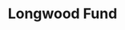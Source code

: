 ---
layout: firm_page
title: "Longwood Fund"
id: "longwoodfund.com"
permalink: "/longwoodfundlongwoodfund.com/"
website: "https://www.longwoodfund.com"
offices: "Boston (United States)"
investment_stages: "Series A, Series B"
portfolio_companies: "Evommune, Weaver, Xaira, Progentos, Bbot, Engrail, Doppler, Solu, AAVantgarde, DEM, Carbon, Photys, Rectify, Interius, Xylocor, Be Bio, Immunitas Therapeutics, Pyxis Oncology, Lassen Therapeutics, Werewolf, TScan, Archer, Sitryx, Bicycle Therapeutics, Grail, Pulmocide, Axial Therapeutics, Millendo Therapeutics, Channel Medsystems, Kalvista Pharmaceuticals, Colorescience, Calithera Biosciences, Mitobridge, Illuminoss, Verastem, PTC Therapeutics, Alnara"
portfolio_link: "https://www.longwoodfund.com/portfolio"
investment_markets: "Healthcare, Biotech"
founded_year: "2010"
description: "Longwood creates and invests in science-based companies that develop novel solutions for important medical problems."
linkedin: "https://www.linkedin.com/company/longwoodfund"
twitter: "https://twitter.com/LongwoodFund"
instagram: ""
team_page: "https://www.longwoodfund.com/people"
investor_type: "Venture Capital"
crunchbase: "https://www.crunchbase.com/organization/longwood-founders-fund"
pitchbook: "https://pitchbook.com/profiles/investor/53897-32"

# SEO Optimization
meta_title: "Longwood Fund - VC Firm - projectstartups.com"
meta_description: "Longwood Fund, Longwood creates and invests in science-based companies that develop novel solutions for important medical problems...."
meta_keywords: "Longwood Fund, Healthcare, Biotech, VC firm, venture capital, startup investor, projectstartups.com"
canonical_url: "https://vc.projectstartups.com/longwoodfundlongwoodfund.com/"
---